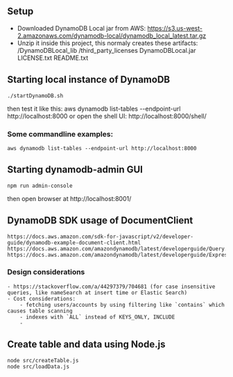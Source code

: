 ## Setup

- Downloaded DynamoDB Local jar from AWS:
    https://s3.us-west-2.amazonaws.com/dynamodb-local/dynamodb_local_latest.tar.gz
- Unzip it inside this project, this normaly creates these artifacts:
    /DynamoDBLocal_lib
    /third_party_licenses
    DynamoDBLocal.jar
    LICENSE.txt
    README.txt

## Starting local instance of DynamoDB
    ./startDynamoDB.sh

then test it like this:
    aws dynamodb list-tables --endpoint-url http://localhost:8000
or open the shell UI:
    http://localhost:8000/shell/

### Some commandline examples:

    aws dynamodb list-tables --endpoint-url http://localhost:8000


## Starting dynamodb-admin GUI

    npm run admin-console
then open browser at http://localhost:8001/

## DynamoDB SDK usage of DocumentClient

    https://docs.aws.amazon.com/sdk-for-javascript/v2/developer-guide/dynamodb-example-document-client.html
    https://docs.aws.amazon.com/amazondynamodb/latest/developerguide/Query.html#Query.KeyConditionExpressions
    https://docs.aws.amazon.com/amazondynamodb/latest/developerguide/Expressions.OperatorsAndFunctions.html

### Design considerations
    - https://stackoverflow.com/a/44297379/704681 (for case insensitive queries, like nameSearch at insert time or Elastic Search)
    - Cost considerations:
        - fetching users/accounts by using filtering like `contains` which causes table scanning
        - indexes with `ALL` instead of KEYS_ONLY, INCLUDE
        - 

## Create table and data using Node.js

    node src/createTable.js
    node src/loadData.js
